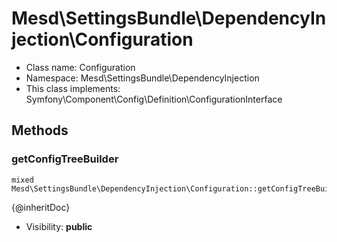 Mesd\SettingsBundle\DependencyInjection\Configuration
===============






* Class name: Configuration
* Namespace: Mesd\SettingsBundle\DependencyInjection
* This class implements: Symfony\Component\Config\Definition\ConfigurationInterface






Methods
-------


### getConfigTreeBuilder

    mixed Mesd\SettingsBundle\DependencyInjection\Configuration::getConfigTreeBuilder()

{@inheritDoc}



* Visibility: **public**



